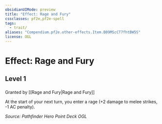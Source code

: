 ```yaml
---
obsidianUIMode: preview
title: "Effect: Rage and Fury"
cssclasses: pf2e,pf2e-spell
tags:
  - trait/
aliases: "Compendium.pf2e.other-effects.Item.B09MScCT7fhtBW5S"
license: OGL
---
```

# Effect: Rage and Fury
## Level 1
### 






Granted by [[Rage and Fury|Rage and Fury]]

At the start of your next turn, you enter a rage (+2 damage to melee strikes, -1 AC penalty).

*Source: Pathfinder Hero Point Deck*
*OGL*